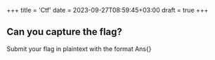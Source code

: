 +++
title = 'Ctf'
date = 2023-09-27T08:59:45+03:00
draft = true
+++

## Can you capture the flag?

Submit your flag in plaintext with the format Ans{<flag>}